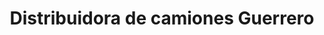 ---
title: "Distribuidora de camiones Guerrero"
url: /toluca/distribuidora-de-camiones-guerrero/
shop: general
---